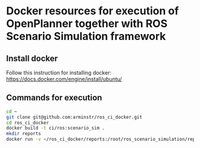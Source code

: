 # Docker resources for execution of OpenPlanner together with ROS Scenario Simulation framework

## Install docker
Follow this instruction for installing docker:
https://docs.docker.com/engine/install/ubuntu/

## Commands for execution
```bash
cd ~
git clone git@github.com:arminstr/ros_ci_docker.git
cd ros_ci_docker
docker build -t ci/ros:scenario_sim .
mkdir reports
docker run -v ~/ros_ci_docker/reports:/root/ros_scenario_simulation/reports -it ci/ros:scenario_sim
```
